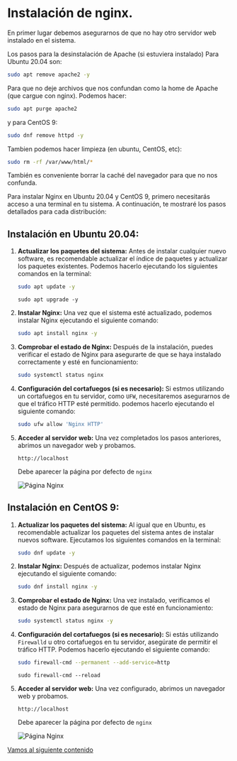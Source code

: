 # Instalación de nginx.

En primer lugar debemos asegurarnos de que no hay otro servidor web instalado en el sistema.

Los pasos para la desinstalación de Apache (si estuviera instalado) Para Ubuntu 20.04 son:

```bash
sudo apt remove apache2 -y
```
Para que no deje archivos que nos confundan como la home de Apache (que cargue con nginx). Podemos hacer:

```bash
sudo apt purge apache2 
```

y para CentOS 9:

```bash
sudo dnf remove httpd -y
```

Tambien podemos hacer limpieza (en ubuntu, CentOS, etc):
```bash
sudo rm -rf /var/www/html/*
```

También es conveniente borrar la caché del navegador para que no nos confunda.


Para instalar Nginx en Ubuntu 20.04 y CentOS 9, primero necesitarás acceso a una terminal en tu sistema. A continuación, te mostraré los pasos detallados para cada distribución:

## Instalación en Ubuntu 20.04:

1. **Actualizar los paquetes del sistema:**
   Antes de instalar cualquier nuevo software, es recomendable actualizar el índice de paquetes y actualizar los paquetes existentes. Podemos hacerlo ejecutando los siguientes comandos en la terminal:

   ```bash
   sudo apt update -y
   ```

   ```
   sudo apt upgrade -y
   ```

2. **Instalar Nginx:**
   Una vez que el sistema esté actualizado, podemos instalar Nginx ejecutando el siguiente comando:

   ```bash
   sudo apt install nginx -y
   ```

3. **Comprobar el estado de Nginx:**
   Después de la instalación, puedes verificar el estado de Nginx para asegurarte de que se haya instalado correctamente y esté en funcionamiento:

   ```bash
   sudo systemctl status nginx
   ```

4. **Configuración del cortafuegos (si es necesario):**
   Si estmos utilizando un cortafuegos en tu servidor, como `UFW`, necesitaremos asegurarnos de que el tráfico HTTP esté permitido. podemos hacerlo ejecutando el siguiente comando:

   ```bash
   sudo ufw allow 'Nginx HTTP'
   ```

5. **Acceder al servidor web:**
   Una vez completados los pasos anteriores, abrimos un navegador web y probamos.

   ```
   http://localhost
   ```

   Debe aparecer la página por defecto de `nginx`

   ![Página Nginx](../img/202403301206.png)

## Instalación en CentOS 9:

1. **Actualizar los paquetes del sistema:**
   Al igual que en Ubuntu, es recomendable actualizar los paquetes del sistema antes de instalar nuevos software. Ejecutamos los siguientes comandos en la terminal:

   ```bash
   sudo dnf update -y
   ```

2. **Instalar Nginx:**
   Después de actualizar, podemos instalar Nginx ejecutando el siguiente comando:

   ```bash
   sudo dnf install nginx -y
   ```

3. **Comprobar el estado de Nginx:**
   Una vez instalado, verificamos el estado de Nginx para asegurarnos de que esté en funcionamiento:

   ```bash
   sudo systemctl status nginx -y
   ```

4. **Configuración del cortafuegos (si es necesario):**
   Si estás utilizando `Firewalld` u otro cortafuegos en tu servidor, asegúrate de permitir el tráfico HTTP. Podemos hacerlo ejecutando el siguiente comando:

   ```bash
   sudo firewall-cmd --permanent --add-service=http
   ```

   ```
   sudo firewall-cmd --reload
   ```

5. **Acceder al servidor web:**
   Una vez configurado, abrimos un navegador web y probamos.

   ```
   http://localhost
   ```
   
   Debe aparecer la página por defecto de `nginx`
   
   ![Página Nginx](../img/202403301206.png)



[Vamos al siguiente contenido](./10-C.md)
